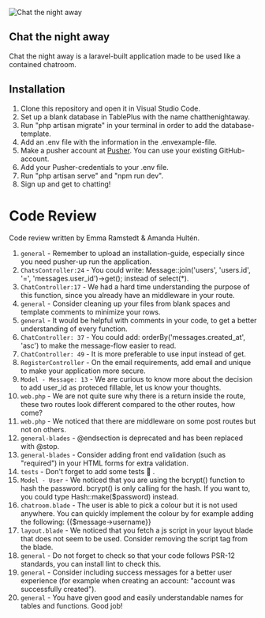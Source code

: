 ![Chat the night away](https://media.giphy.com/media/pirtYVKOEha8M/giphy.gif)

## Chat the night away

Chat the night away is a laravel-built application made to be used like a contained chatroom. 

## Installation

1. Clone this repository and open it in Visual Studio Code.
2. Set up a blank database in TablePlus with the name chatthenightaway.
3. Run "php artisan migrate" in your terminal in order to add the database-template.
4. Add an .env file with the information in the .envexample-file. 
5. Make a pusher account at [Pusher](https://dashboard.pusher.com/accounts/sign_up). You can use your existing GitHub-account.
6. Add your Pusher-credentials to your .env file. 
7. Run "php artisan serve" and "npm run dev".
8. Sign up and get to chatting!

# Code Review

Code review written by Emma Ramstedt & Amanda Hultén.

1. `general` - Remember to upload an installation-guide, especially since you need pusher-up run the application.
2. `ChatsController:24` - You could write: Message::join('users', 'users.id', '=', 'messages.user_id')->get(); instead of select(*).
3. `ChatController:17` - We had a hard time understanding the purpose of this function, since you already have an middleware in your route.
4. `general` - Consider cleaning up your files from blank spaces and template comments to minimize your rows.
5. `general` - It would be helpful with comments in your code, to get a better understanding of every function.
6. `ChatController: 37` - You could add: orderBy('messages.created_at', 'asc') to make the message-flow easier to read.
7. `ChatController: 49` - It is more preferable to use input instead of get.
8. `RegisterController` - On the email requirements, add email and unique to make your application more secure. 
9. `Model - Message: 13` -  We are curious to know more about the decision to add user_id as proteced fillable, let us know your thoughts.
10. `web.php` - We are not quite sure why there is a return inside the route, these two routes look different compared to the other routes, how come?
11. `web.php` - We noticed that there are middleware on some post routes but not on others. 
12. `general-blades` - @endsection is deprecated and has been replaced with @stop.
13. `general-blades` - Consider adding front end validation (such as "required") in your HTML forms for extra validation.
14. `tests` - Don't forget to add some tests 🧪 .
15. `Model - User` - We noticed that you are using the bcrypt() function to hash the password. bcrypt() is only calling for the hash. If you want to, you could type Hash::make($password) instead.
16. `chatroom.blade` - The user is able to pick a colour but it is not used anywhere. You can quickly implement the colour by for example adding the following: <span style="color: {{$message->color}}">{{$message->username}}</span>
17. `layout.blade` - We noticed that you fetch a js script in your layout blade that does not seem to be used. Consider removing the script tag from the blade.
18. `general` - Do not forget to check so that your code follows PSR-12 standards, you can install lint to check this.
19. `general` - Consider including success messages for a better user experience (for example when creating an account: "account was successfully created").
20. `general` - You have given good and easily understandable names for tables and functions. Good job!
